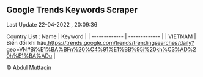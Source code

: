 

## Google Trends Keywords Scraper 
 
Last Update 22-04-2022 , 20:09:36

Country List :
 Name  | Keyword |
| ------------- | ------------- |
| VIETNAM | Biến đổi khí hậu,https://trends.google.com/trends/trendingsearches/daily?geo=VN#Bi%E1%BA%BFn%20%C4%91%E1%BB%95i%20kh%C3%AD%20h%E1%BA%ADu |



© Abdul Muttaqin 
